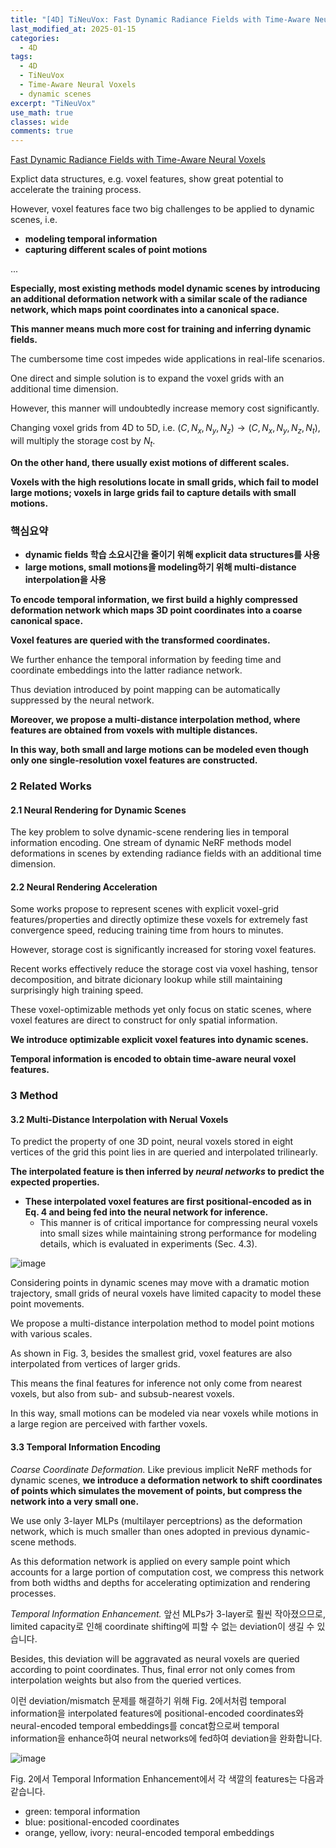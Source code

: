 ```yaml
---
title: "[4D] TiNeuVox: Fast Dynamic Radiance Fields with Time-Aware Neural Voxels"
last_modified_at: 2025-01-15
categories:
  - 4D
tags:
  - 4D
  - TiNeuVox
  - Time-Aware Neural Voxels
  - dynamic scenes
excerpt: "TiNeuVox"
use_math: true
classes: wide
comments: true
---
```


[Fast Dynamic Radiance Fields with Time-Aware Neural Voxels](https://arxiv.org/abs/2205.15285)

Explict data structures, e.g. voxel features, show great potential to accelerate the training process.

However, voxel features face two big challenges to be applied to dynamic scenes, i.e. 

- **modeling temporal information**
- **capturing different scales of point motions**

...

**Especially, most existing methods model dynamic scenes by introducing an additional deformation network with a similar scale of the radiance network, which maps point coordinates into a canonical space.**

**This manner means much more cost for training and inferring dynamic fields.**

The cumbersome time cost impedes wide applications in real-life scenarios.

One direct and simple solution is to expand the voxel grids with an additional time dimension.

However, this manner will undoubtedly increase memory cost significantly.

Changing voxel grids from 4D to 5D, i.e. $(C, N_x, N_y, N_z) \rightarrow (C, N_x, N_y, N_z, N_t)$, will multiply the storage cost by $N_t$.

**On the other hand, there usually exist motions of different scales.**

**Voxels with the high resolutions locate in small grids, which fail to model large motions; voxels in large grids fail to capture details with small motions.**

### 핵심요약
- **dynamic fields 학습 소요시간을 줄이기 위해 explicit data structures를 사용**
- **large motions, small motions을 modeling하기 위해 multi-distance interpolation을 사용**

**To encode temporal information, we first build a highly compressed deformation network which maps 3D point coordinates into a coarse canonical space.**

**Voxel features are queried with the transformed coordinates.**

We further enhance the temporal information by feeding time and coordinate embeddings into the latter radiance network.

Thus deviation introduced by point mapping can be automatically suppressed by the neural network.

**Moreover, we propose a multi-distance interpolation method, where features are obtained from voxels with multiple distances.**

**In this way, both small and large motions can be modeled even though only one single-resolution voxel features are constructed.**

### 2 Related Works
#### 2.1 Neural Rendering for Dynamic Scenes
The key problem to solve dynamic-scene rendering lies in temporal information encoding. One stream of dynamic NeRF methods model deformations in scenes by extending radiance fields with an additional time dimension.
#### 2.2 Neural Rendering Acceleration
Some works propose to represent scenes with explicit voxel-grid features/properties and directly optimize these voxels for extremely fast convergence speed, reducing training time from hours to minutes.

However, storage cost is significantly increased for storing voxel features.

Recent works effectively reduce the storage cost via voxel hashing, tensor decomposition, and bitrate dicionary lookup while still maintaining surprisingly high training speed.

These voxel-optimizable methods yet only focus on static scenes, where voxel features are direct to construct for only spatial information.

**We introduce optimizable explicit voxel features into dynamic scenes.**

**Temporal information is encoded to obtain time-aware neural voxel features.**

### 3 Method
#### 3.2 Multi-Distance Interpolation with Nerual Voxels
To predict the property of one 3D point, neural voxels stored in eight vertices of the grid this point lies in are queried and interpolated trilinearly.

**The interpolated feature is then inferred by _neural networks_ to predict the expected properties.**
  - **These interpolated voxel features are first positional-encoded as in Eq. 4 and being fed into the neural network for inference.**
    - This manner is of critical importance for compressing neural voxels into small sizes while maintaining strong performance for modeling details, which is evaluated in experiments (Sec. 4.3).
    
![image](https://github.com/user-attachments/assets/a15f6dce-8a6b-4016-8cef-522ef80567e7)

Considering points in dynamic scenes may move with a dramatic motion trajectory, small grids of neural voxels have limited capacity to model these point movements.

We propose a multi-distance interpolation method to model point motions with various scales.

As shown in Fig. 3, besides the smallest grid, voxel features are also interpolated from vertices of larger grids.

This means the final features for inference not only come from nearest voxels, but also from sub- and subsub-nearest voxels.

In this way, small motions can be modeled via near voxels while motions in a large region are perceived with farther voxels.

#### 3.3 Temporal Information Encoding
_Coarse Coordinate Deformation._ Like previous implicit NeRF methods for dynamic scenes, **we introduce a deformation network to shift coordinates of points which simulates the movement of points, but compress the network into a very small one.**

We use only 3-layer MLPs (multilayer perceptrions) as the deformation network, which is much smaller than ones adopted in previous dynamic-scene methods.

As this deformation network is applied on every sample point which accounts for a large portion of computation cost, we compress this network from both widths and depths for accelerating optimization and rendering processes.

_Temporal Information Enhancement._ 앞선 MLPs가 3-layer로 훨씬 작아졌으므로, limited capacity로 인해 coordinate shifting에 피할 수 없는 deviation이 생길 수 있습니다. 

Besides, this deviation will be aggravated as neural voxels are queried according to point coordinates. Thus, final error not only comes from interpolation weights but also from the queried vertices.

이런 deviation/mismatch 문제를 해결하기 위해 Fig. 2에서처럼 temporal information을 interpolated features에 positional-encoded coordinates와 neural-encoded temporal embeddings를 concat함으로써 temporal information을 enhance하여 neural networks에 fed하여 deviation을 완화합니다.

![image](https://github.com/user-attachments/assets/5fd8068e-9322-4069-9a17-58dcd164af9b)

Fig. 2에서 Temporal Information Enhancement에서 각 색깔의 features는 다음과 같습니다.
- green: temporal information
- blue: positional-encoded coordinates
- orange, yellow, ivory: neural-encoded temporal embeddings


